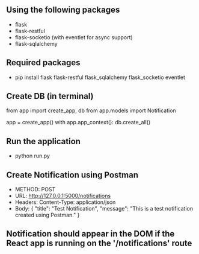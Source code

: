## Using the following packages
- flask
- flask-restful
- flask-socketio (with eventlet for async support)
- flask-sqlalchemy

## Required packages
- pip install flask flask-restful flask_sqlalchemy flask_socketio eventlet

## Create DB (in terminal)
  from app import create_app, db
  from app.models import Notification
  
  app = create_app()
  with app.app_context():
      db.create_all()

## Run the application
- python run.py

## Create Notification using Postman
- METHOD: POST
- URL: http://127.0.0.1:5000/notifications
- Headers: Content-Type: application/json
- Body: {
    "title": "Test Notification",
    "message": "This is a test notification created using Postman."
  }

## Notification should appear in the DOM if the React app is running on the '/notifications' route
